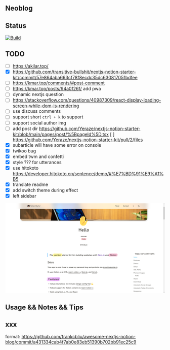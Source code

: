 ## Neoblog

## Status

[![Build](https://github.com/oeyoews/neoblog/actions/workflows/build.yml/badge.svg)](https://github.com/oeyoews/neoblog/actions/workflows/build.yml)

## TODO

- [ ] https://akilar.top/
- [x] https://github.com/transitive-bullshit/nextjs-notion-starter-kit/commit/57e864aba663cf78f8ecdc35dc630817051bdfee
- [ ] https://kmar.top/comments/#post-comment
- [ ] https://kmar.top/posts/94a0f26f/ add pwa
- [ ] dynamic nextjs question
- [ ] https://stackoverflow.com/questions/40987309/react-display-loading-screen-while-dom-is-rendering
- [ ] use discuss comments
- [ ] support short `ctrl + k` to support
- [ ] support social author img
- [ ] add post dir https://github.com/Yeraze/nextjs-notion-starter-kit/blob/main/pages/post/%5BpageId%5D.tsx [ ] https://github.com/Yeraze/nextjs-notion-starter-kit/pull/2/files
- [x] subarticle will have some error on console
- [x] twikoo bug
- [x] embed twm and confetti
- [x] style ??? for utterances
- [x] use hitokoto https://developer.hitokoto.cn/sentence/demo/#%E7%BD%91%E9%A1%B5
- [x] translate readme
- [x] add switch theme during effect
- [x] left sidebar

![showcase 1](./images/notion-1.png 'notion-1')

## Usage && Notes && Tips

## xxx

format: https://github.com/frankcbliu/awesome-nextjs-notion-blog/commit/a431334cab4f7ab0e83eb51390b702bb91ec25c9
